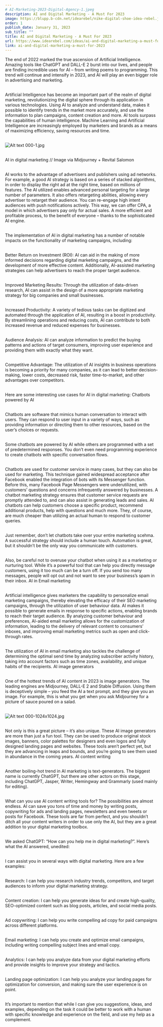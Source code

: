 ```yaml
---
# AI-Marketing-2023-Digital-Agency-1.jpeg
description: AI and Digital Marketing - A Must For 2023
image: https://blupp.b-cdn.net/idearebel/nike-digital-shoe-idea-rebel.jpeg?quality=80&width=800
order: 1
publish_date: January 31, 2023
sub_title: ""
title: AI and Digital Marketing - A Must For 2023
url: https://www.idearebel.com/ideas/ai-and-digital-marketing-a-must-for-2023/
link: ai-and-digital-marketing-a-must-for-2023
---
```

The end of 2022 marked the true ascension of Artificial Intelligence. Amazing tools like ChatGPT and DALL-E 2 burst into our lives, and people are finding incredible uses for AI – from writing poems to programming. This trend will continue and intensify in 2023, and AI will play an even bigger role in advertising and marketing.

\
Artificial Intelligence has become an important part of the realm of digital marketing, revolutionizing the digital sphere through its application in various technologies. Using AI to analyze and understand data, makes it possible to identify trends in the market more accurately, and use the information to plan campaigns, content creation and more. AI tools surpass the capabilities of human intelligence. Machine Learning and Artificial Intelligence are increasingly employed by marketers and brands as a means of maximizing efficiency, saving resources and time.

\
![Alt text](https://blupp.b-cdn.net/idearebel/nike-digital-shoe-idea-rebel.jpeg?quality=80&width=800?quality=80&width=800 "a title")
000-1.jpg

\
AI in digital marketing // Image via Midjourney + Revital Salomon

\
AI works to the advantage of advertisers and publishers using ad networks. For example, a good AI strategy is based on a series of stacked algorithms, in order to display the right ad at the right time, based on millions of features. The AI utilized enables advanced personal targeting for a large number of parameters. It also offers retargeting abilities, allowing every advertiser to retarget their audience. You can re-engage high intent audiences with push notifications actively. This way, we can offer CPA, a model in which advertisers pay only for actual sales. A more efficient and profitable process, to the benefit of everyone – thanks to the sophisticated AI engine.

\
The implementation of AI in digital marketing has a number of notable impacts on the functionality of marketing campaigns, including:

\
Better Return on Investment (ROI): AI can aid in the making of more informed decisions regarding digital marketing campaigns, and the development of more effective content. Additionally, AI-assisted marketing strategies can help advertisers to reach the proper target audience.

\
Improved Marketing Results: Through the utilization of data-driven research, AI can assist in the design of a more appropriate marketing strategy for big companies and small businesses.

\
Increased Productivity: A variety of tedious tasks can be digitized and automated through the application of AI, resulting in a boost in productivity. By streamlining operations and reducing costs, AI can contribute to both increased revenue and reduced expenses for businesses.

\
Audience Analysis: AI can analyze information to predict the buying patterns and actions of target consumers, improving user experience and providing them with exactly what they want.

\
Competitive Advantage: The utilization of AI insights in business operations is becoming a priority for many companies, as it can lead to better decision-making, lower costs, decreased risk, faster time-to-market, and other advantages over competitors.

\
Here are some interesting use cases for AI in digital marketing:
Chatbots powered by AI

\
Chatbots are software that mimics human conversation to interact with users. They can respond to user input in a variety of ways, such as providing information or directing them to other resources, based on the user’s choices or requests.

\
Some chatbots are powered by AI while others are programmed with a set of predetermined responses. You don’t even need programming experience to create chatbots with specific conversation flows.

\
Chatbots are used for customer service in many cases, but they can also be used for marketing. This technique gained widespread acceptance after Facebook enabled the integration of bots with its Messenger function. Before this, many Facebook Page Messengers were underutilized, with customers’ questions and concerns infrequently answered by businesses. A chatbot marketing strategy ensures that customer service requests are promptly attended to, and can also assist in generating leads and sales. AI chatbots can help customers choose a specific product, recommend additional products, help with questions and much more. They, of course, are much cheaper than utilizing an actual human to respond to customer queries.

\
Just remember, don’t let chatbots take over your entire marketing scehma. A successful strategy should include a human touch. Automation is great, but it shouldn’t be the only way you communicate with customers.

\
Also, be careful not to overuse your chatbot when using it as a marketing or nurturing tool. While it’s a powerful tool that can help you directly message customers, using it too much can be a turn off. If you send too many messages, people will opt out and not want to see your business’s spam in their inbox.
AI in Email marketing

\
Artificial intelligence gives marketers the capability to personalize email marketing campaigns, thereby elevating the efficacy of their SEO marketing campaigns, through the utilization of user behaviour data. AI makes it possible to generate emails in response to specific actions, enabling brands to reach their target audience. By analyzing customer behaviour and preferences, AI-aided email marketing allows for the customization of information, leading to the delivery of relevant content to consumers’ inboxes, and improving email marketing metrics such as open and click-through rates.

\
The utilization of AI in email marketing also tackles the challenge of determining the optimal send time by analyzing subscriber activity history, taking into account factors such as time zones, availability, and unique habits of the recipients.
AI image generators

\
One of the hottest trends of AI content in 2023 is image generators. The leading engines are Midjourney, DALL-E 2 and Stable Diffusion. Using them is deceptively simple – you feed the AI a text prompt, and they give you an image. For example, this is what you get when you ask Midjourney for a picture of sauce poured on a salad.

\
![Alt text](https://blupp.b-cdn.net/idearebel/nike-digital-shoe-idea-rebel.jpeg?quality=80&width=800?quality=80&width=800 "a title")
000-1024x1024.jpg

\
Not only is this a great picture – it’s also unique. These AI image generators are more than just a fun tool. They can be used to produce original stock images, banners, color palettes for designers and even logos and fully designed landing pages and websites. These tools aren’t perfect yet, but they are advancing in leaps and bounds, and you’re going to see them used in abundance in the coming years.
AI content writing

\
Another boiling-hot trend in AI marketing is text-generators. The biggest name is currently ChatGPT, but there are other actors on this stage, including ChatGPT, Jasper, Writer, Hemingway and Grammarly (used mainly for editing).

\
What can you use AI content writing tools for? The possibilities are almost endless. AI can save you tons of time and money by writing posts, copywriting for ads and landing pages, newsletters and even tweets or posts for Facebook. These tools are far from perfect, and you shouldn’t ditch all your content writers in order to use only the AI, but they are a great addition to your digital marketing toolbox.

\
We asked ChatGPT: “How can you help me in digital marketing?”. Here’s what the AI answered, unedited:

\
I can assist you in several ways with digital marketing. Here are a few examples:

\
Research: I can help you research industry trends, competitors, and target audiences to inform your digital marketing strategy.

\
Content creation: I can help you generate ideas for and create high-quality, SEO-optimized content such as blog posts, articles, and social media posts.

\
Ad copywriting: I can help you write compelling ad copy for paid campaigns across different platforms.

\
Email marketing: I can help you create and optimize email campaigns, including writing compelling subject lines and email copy.

\
Analytics: I can help you analyze data from your digital marketing efforts and provide insights to improve your strategy and tactics.

\
Landing page optimization: I can help you analyze your landing pages for optimization for conversion, and making sure the user experience is on point.

\
It’s important to mention that while I can give you suggestions, ideas, and examples, depending on the task it could be better to work with a human with specific knowledge and experience on the field, and use my help as a complement.
